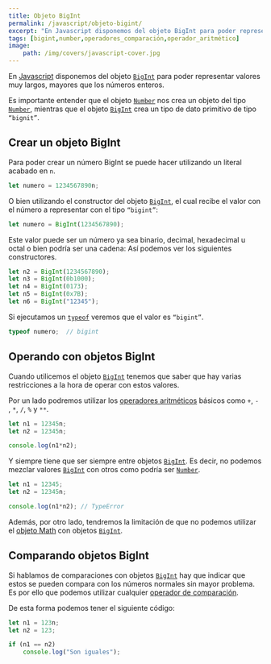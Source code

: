 ```yaml
---
title: Objeto BigInt
permalink: /javascript/objeto-bigint/
excerpt: "En Javascript disponemos del objeto BigInt para poder representar valores muy largos, mayores que los números enteros."
tags: [bigint,number,operadores_comparación,operador_aritmético]
image:
	path: /img/covers/javascript-cover.jpg
---
```


En [Javascript](https://www.manualweb.net/javascript/) disponemos del objeto [`BigInt`](https://www.w3api.com/Javascript/BigInt/) para poder representar valores muy largos, mayores que los números enteros.


Es importante entender que el objeto [`Number`](https://www.w3api.com/Javascript/Number/) nos crea un objeto del tipo [`Number`](https://www.w3api.com/Javascript/Number/), mientras que el objeto [`BigInt`](https://www.w3api.com/Javascript/BigInt/) crea un tipo de dato primitivo de tipo `“bignit”`.


## Crear un objeto BigInt


Para poder crear un número BigInt se puede hacer utilizando un literal acabado en `n`.


```javascript
let numero = 1234567890n;
```


O bien utilizando el constructor del objeto [`BigInt`](https://www.w3api.com/Javascript/BigInt/), el cual recibe el valor con el número a representar con el tipo `“bigint”`:


```javascript
let numero = BigInt(1234567890);
```


Este valor puede ser un número ya sea binario, decimal, hexadecimal u octal o bien podría ser una cadena: Así podemos ver los siguientes constructores.


```javascript
let n2 = BigInt(1234567890);
let n3 = BigInt(0b1000);
let n4 = BigInt(0173);
let n5 = BigInt(0x7B);
let n6 = BigInt("12345");
```


Si ejecutamos un [`typeof`](https://manualweb.net/javascript/otros-operadores-javascript/#operador-typeof) veremos que el valor es `“bigint”`.


```javascript
typeof numero;  // bigint
```


## Operando con objetos BigInt


Cuando utilicemos el objeto [`BigInt`](https://www.w3api.com/Javascript/BigInt/) tenemos que saber que hay varias restricciones a la hora de operar con estos valores.


Por un lado podremos utilizar los [operadores aritméticos](https://manualweb.net/javascript/operadores-aritmeticos/) básicos como `+`, `-` , `*`, `/`, `%` y `**`. 


```javascript
let n1 = 12345n;
let n2 = 12345n;

console.log(n1*n2);
```


Y siempre tiene que ser siempre entre objetos [`BigInt`](https://www.w3api.com/Javascript/BigInt/). Es decir, no podemos mezclar valores [`BigInt`](https://www.w3api.com/Javascript/BigInt/) con otros como podría ser [`Number`](https://www.w3api.com/Javascript/Number/).


```javascript
let n1 = 12345;
let n2 = 12345n;

console.log(n1*n2); // TypeError
```


Además, por otro lado, tendremos la limitación de que no podemos utilizar el [objeto Math](https://manualweb.net/javascript/objeto-math/) con objetos [`BigInt`](https://www.w3api.com/Javascript/BigInt/).


## Comparando objetos BigInt


Si hablamos de comparaciones con objetos [`BigInt`](https://www.w3api.com/Javascript/BigInt/) hay que indicar que estos se pueden compara con los números normales sin mayor problema. Es por ello que podemos utilizar cualquier [operador de comparación](https://manualweb.net/javascript/operadores-de-comparacion/).


De esta forma podemos tener el siguiente código:


```javascript
let n1 = 123n;
let n2 = 123;

if (n1 == n2) 
    console.log("Son iguales");
```

